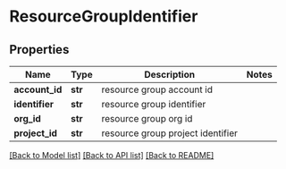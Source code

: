 # ResourceGroupIdentifier

## Properties
Name | Type | Description | Notes
------------ | ------------- | ------------- | -------------
**account_id** | **str** | resource group account id | 
**identifier** | **str** | resource group identifier | 
**org_id** | **str** | resource group org id | 
**project_id** | **str** | resource group project identifier | 

[[Back to Model list]](../README.md#documentation-for-models) [[Back to API list]](../README.md#documentation-for-api-endpoints) [[Back to README]](../README.md)

